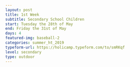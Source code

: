 ```yaml
---
layout: post
title: 1st Week
subtitle: Secondary School Children
start: Tuesday the 28th of May
end: Friday the 31st of May
days: 4
featured-img: baseball-2
categories: summer_ht_2019
typeform-url: https://holicamp.typeform.com/to/smRKqf
level: secondary
type: outdoor
---
```

